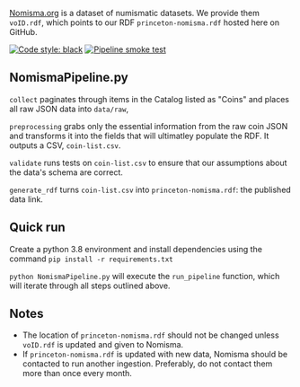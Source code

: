 [Nomisma.org](http://nomisma.org) is a dataset of numismatic datasets. We provide them `voID.rdf`, which points to our RDF `princeton-nomisma.rdf` hosted here on GitHub.

[![Code style: black](https://img.shields.io/badge/code%20style-black-000000.svg)](https://github.com/psf/black)
[![Pipeline smoke test](https://github.com/pulibrary/nomisma/actions/workflows/run-pipeline.yaml/badge.svg)](https://github.com/pulibrary/nomisma/actions/workflows/run-pipeline.yaml)

## NomismaPipeline.py

`collect` paginates through items in the Catalog listed as "Coins" and places all raw JSON data into `data/raw`,

`preprocessing` grabs only the essential information from the raw coin JSON and transforms it into the fields that will ultimatley populate the RDF. It outputs a CSV, `coin-list.csv`.

`validate` runs tests on `coin-list.csv` to ensure that our assumptions about the data's schema are correct.

`generate_rdf` turns `coin-list.csv` into `princeton-nomisma.rdf`: the published data link.

## Quick run

Create a python 3.8 environment and install dependencies using the command `pip install -r requirements.txt`

`python NomismaPipeline.py` will execute the `run_pipeline` function, which will iterate through all steps outlined above.

## Notes

- The location of `princeton-nomisma.rdf` should not be changed unless `voID.rdf` is updated and given to Nomisma.
- If `princeton-nomisma.rdf` is updated with new data, Nomisma should be contacted to run another ingestion. Preferably, do not contact them more than once every month.